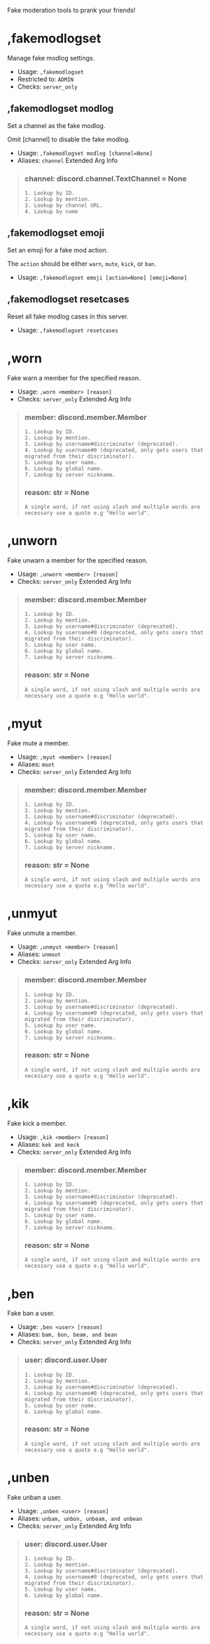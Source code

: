 Fake moderation tools to prank your friends!

# ,fakemodlogset
Manage fake modlog settings.<br/>
 - Usage: `,fakemodlogset`
 - Restricted to: `ADMIN`
 - Checks: `server_only`
## ,fakemodlogset modlog
Set a channel as the fake modlog.<br/>

Omit [channel] to disable the fake modlog.<br/>
 - Usage: `,fakemodlogset modlog [channel=None]`
 - Aliases: `channel`
Extended Arg Info
> ### channel: discord.channel.TextChannel = None
> 
> 
>     1. Lookup by ID.
>     2. Lookup by mention.
>     3. Lookup by channel URL.
>     4. Lookup by name
> 
>     
## ,fakemodlogset emoji
Set an emoji for a fake mod action.<br/>

The `action` should be either `warn`, `mute`, `kick`, or `ban`.<br/>
 - Usage: `,fakemodlogset emoji [action=None] [emoji=None]`
## ,fakemodlogset resetcases
Reset all fake modlog cases in this server.<br/>
 - Usage: `,fakemodlogset resetcases`
# ,worn
Fake warn a member for the specified reason.<br/>
 - Usage: `,worn <member> [reason]`
 - Checks: `server_only`
Extended Arg Info
> ### member: discord.member.Member
> 
> 
>     1. Lookup by ID.
>     2. Lookup by mention.
>     3. Lookup by username#discriminator (deprecated).
>     4. Lookup by username#0 (deprecated, only gets users that migrated from their discriminator).
>     5. Lookup by user name.
>     6. Lookup by global name.
>     7. Lookup by server nickname.
> 
>     
> ### reason: str = None
> ```
> A single word, if not using slash and multiple words are necessary use a quote e.g "Hello world".
> ```
# ,unworn
Fake unwarn a member for the specified reason.<br/>
 - Usage: `,unworn <member> [reason]`
 - Checks: `server_only`
Extended Arg Info
> ### member: discord.member.Member
> 
> 
>     1. Lookup by ID.
>     2. Lookup by mention.
>     3. Lookup by username#discriminator (deprecated).
>     4. Lookup by username#0 (deprecated, only gets users that migrated from their discriminator).
>     5. Lookup by user name.
>     6. Lookup by global name.
>     7. Lookup by server nickname.
> 
>     
> ### reason: str = None
> ```
> A single word, if not using slash and multiple words are necessary use a quote e.g "Hello world".
> ```
# ,myut
Fake mute a member.<br/>
 - Usage: `,myut <member> [reason]`
 - Aliases: `moot`
 - Checks: `server_only`
Extended Arg Info
> ### member: discord.member.Member
> 
> 
>     1. Lookup by ID.
>     2. Lookup by mention.
>     3. Lookup by username#discriminator (deprecated).
>     4. Lookup by username#0 (deprecated, only gets users that migrated from their discriminator).
>     5. Lookup by user name.
>     6. Lookup by global name.
>     7. Lookup by server nickname.
> 
>     
> ### reason: str = None
> ```
> A single word, if not using slash and multiple words are necessary use a quote e.g "Hello world".
> ```
# ,unmyut
Fake unmute a member.<br/>
 - Usage: `,unmyut <member> [reason]`
 - Aliases: `unmoot`
 - Checks: `server_only`
Extended Arg Info
> ### member: discord.member.Member
> 
> 
>     1. Lookup by ID.
>     2. Lookup by mention.
>     3. Lookup by username#discriminator (deprecated).
>     4. Lookup by username#0 (deprecated, only gets users that migrated from their discriminator).
>     5. Lookup by user name.
>     6. Lookup by global name.
>     7. Lookup by server nickname.
> 
>     
> ### reason: str = None
> ```
> A single word, if not using slash and multiple words are necessary use a quote e.g "Hello world".
> ```
# ,kik
Fake kick a member.<br/>
 - Usage: `,kik <member> [reason]`
 - Aliases: `kek and keck`
 - Checks: `server_only`
Extended Arg Info
> ### member: discord.member.Member
> 
> 
>     1. Lookup by ID.
>     2. Lookup by mention.
>     3. Lookup by username#discriminator (deprecated).
>     4. Lookup by username#0 (deprecated, only gets users that migrated from their discriminator).
>     5. Lookup by user name.
>     6. Lookup by global name.
>     7. Lookup by server nickname.
> 
>     
> ### reason: str = None
> ```
> A single word, if not using slash and multiple words are necessary use a quote e.g "Hello world".
> ```
# ,ben
Fake ban a user.<br/>
 - Usage: `,ben <user> [reason]`
 - Aliases: `bam, bon, beam, and bean`
 - Checks: `server_only`
Extended Arg Info
> ### user: discord.user.User
> 
> 
>     1. Lookup by ID.
>     2. Lookup by mention.
>     3. Lookup by username#discriminator (deprecated).
>     4. Lookup by username#0 (deprecated, only gets users that migrated from their discriminator).
>     5. Lookup by user name.
>     6. Lookup by global name.
> 
>     
> ### reason: str = None
> ```
> A single word, if not using slash and multiple words are necessary use a quote e.g "Hello world".
> ```
# ,unben
Fake unban a user.<br/>
 - Usage: `,unben <user> [reason]`
 - Aliases: `unbam, unbon, unbeam, and unbean`
 - Checks: `server_only`
Extended Arg Info
> ### user: discord.user.User
> 
> 
>     1. Lookup by ID.
>     2. Lookup by mention.
>     3. Lookup by username#discriminator (deprecated).
>     4. Lookup by username#0 (deprecated, only gets users that migrated from their discriminator).
>     5. Lookup by user name.
>     6. Lookup by global name.
> 
>     
> ### reason: str = None
> ```
> A single word, if not using slash and multiple words are necessary use a quote e.g "Hello world".
> ```
